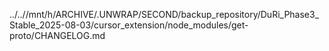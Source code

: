 ../..//mnt/h/ARCHIVE/.UNWRAP/SECOND/backup_repository/DuRi_Phase3_Stable_2025-08-03/cursor_extension/node_modules/get-proto/CHANGELOG.md